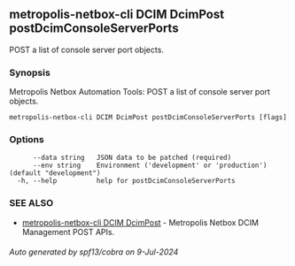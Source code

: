 ## metropolis-netbox-cli DCIM DcimPost postDcimConsoleServerPorts

POST a list of console server port objects.

### Synopsis


Metropolis Netbox Automation Tools:
  POST a list of console server port objects.

```
metropolis-netbox-cli DCIM DcimPost postDcimConsoleServerPorts [flags]
```

### Options

```
      --data string   JSON data to be patched (required)
      --env string    Environment ('development' or 'production') (default "development")
  -h, --help          help for postDcimConsoleServerPorts
```

### SEE ALSO

* [metropolis-netbox-cli DCIM DcimPost]()	 - Metropolis Netbox DCIM Management POST APIs.

###### Auto generated by spf13/cobra on 9-Jul-2024
